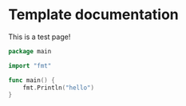 # Template documentation

This is a test page!

```go
package main

import "fmt"

func main() {
    fmt.Println("hello")
}
```